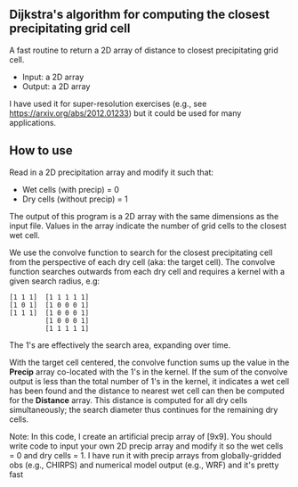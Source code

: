 ## Dijkstra's algorithm for computing the closest precipitating grid cell

A fast routine to return a 2D array of distance to closest precipitating grid cell.

* Input: a 2D array 
* Output: a 2D array

I have used it for super-resolution exercises (e.g., see https://arxiv.org/abs/2012.01233) but it could be used for many applications.

## How to use

Read in a 2D precipitation array and modify it such that: 
* Wet cells (with precip) = 0
* Dry cells (without precip) = 1

The output of this program is a 2D array with the same dimensions as the input file. Values in the 
array indicate the number of grid cells to the closest wet cell.

We use the convolve function to search for the closest precipitating cell from the perspective of each dry cell (aka: the target cell).
The convolve function searches outwards from each dry cell and requires a kernel with a given search radius, e.g:

```
[1 1 1]  [1 1 1 1 1]
[1 0 1]  [1 0 0 0 1]
[1 1 1]  [1 0 0 0 1]
         [1 0 0 0 1]
         [1 1 1 1 1]
```

The 1's are effectively the search area, expanding over time. 

With the target cell centered, the convolve function sums up the value in the **Precip** array 
co-located with the 1's in the kernel. If the sum of the convolve output is less than the total 
number of 1's in the kernel, it indicates a wet cell has been found and the distance to nearest wet cell 
can then be computed for the **Distance** array. This distance is computed for all dry cells simultaneously; 
the search diameter thus continues for the remaining dry cells.

Note: In this code, I create an artificial precip array of [9x9]. You should write code to input your own 2D precip array and modify it so the wet cells = 0 and dry cells = 1. I have run it with precip arrays from globally-gridded obs (e.g., CHIRPS) and numerical model output (e.g., WRF) and it's pretty fast  
